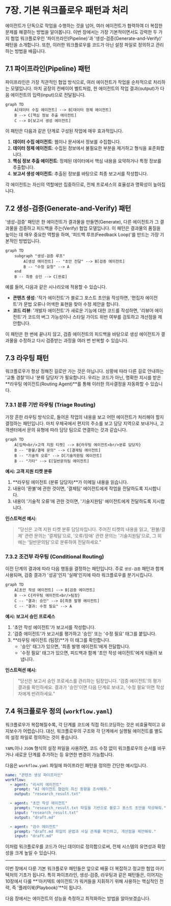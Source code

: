 # 7장. 기본 워크플로우 패턴과 처리

에이전트가 단독으로 작업을 수행하는 것을 넘어, 여러 에이전트가 협력하여 더 복잡한 문제를 해결하는 방법을 알아봅니다. 이번 장에서는 가장 기본적이면서도 강력한 두 가지 협업 워크플로우인 '파이프라인(Pipeline)'과 '생성-검증(Generate-and-Verify)' 패턴을 소개합니다. 또한, 이러한 워크플로우를 코드가 아닌 설정 파일로 정의하고 관리하는 방법을 배웁니다.

## 7.1 파이프라인(Pipeline) 패턴

파이프라인은 가장 직관적인 협업 방식으로, 여러 에이전트가 작업을 순차적으로 처리하는 모델입니다. 마치 공장의 컨베이어 벨트처럼, 한 에이전트의 작업 결과(output)가 다음 에이전트의 입력(input)으로 전달됩니다.

```mermaid
graph TD
    A[데이터 수집 에이전트] --> B[데이터 정제 에이전트]
    B --> C[핵심 정보 추출 에이전트]
    C --> D[보고서 생성 에이전트]
```

이 패턴은 다음과 같은 단계로 구성된 작업에 매우 효과적입니다.

1.  **데이터 수집 에이전트**: 웹이나 문서에서 정보를 수집합니다.
2.  **데이터 정제 에이전트**: 수집된 정보에서 불필요한 부분을 제거하고 형식을 표준화합니다.
3.  **핵심 정보 추출 에이전트**: 정제된 데이터에서 핵심 내용을 요약하거나 특정 정보를 추출합니다.
4.  **보고서 생성 에이전트**: 추출된 정보를 바탕으로 최종 보고서를 작성합니다.

각 에이전트는 자신의 역할에만 집중하므로, 전체 프로세스의 효율성과 명확성이 높아집니다.

## 7.2 생성-검증(Generate-and-Verify) 패턴

'생성-검증' 패턴은 한 에이전트가 결과물을 만들면(Generate), 다른 에이전트가 그 결과물을 검증하고 피드백을 주는(Verify) 협업 모델입니다. 이 패턴은 결과물의 품질을 높이는 데 매우 중요한 역할을 하며, '피드백 루프(Feedback Loop)'를 만드는 가장 기본적인 방법입니다.

```mermaid
graph TD
    subgraph "생성-검증 루프"
        A[생성 에이전트] -- "초안 전달" --> B[검증 에이전트]
        B -- "수정 요청" --> A
    end
    B -- 최종 승인 --> C[완료]
```

예를 들어, 다음과 같은 시나리오에 적용할 수 있습니다.

*   **콘텐츠 생성**: '작가 에이전트'가 블로그 포스트 초안을 작성하면, '편집자 에이전트'가 문법 오류나 어색한 표현을 찾아 수정 제안을 합니다.
*   **코드 리뷰**: '개발자 에이전트'가 새로운 기능에 대한 코드를 작성하면, '리뷰어 에이전트'가 코드의 버그 가능성이나 스타일 가이드 위반 여부를 검토하고 개선점을 제안합니다.

이 패턴은 한 번에 끝나지 않고, 검증 에이전트의 피드백을 바탕으로 생성 에이전트가 결과물을 수정하고 다시 검증받는 과정을 여러 번 반복할 수 있습니다.

## 7.3 라우팅 패턴

워크플로우가 항상 정해진 길로만 가는 것은 아닙니다. 상황에 따라 다른 길로 안내하는 '교통 경찰'이나 '분류 담당자'가 필요합니다. 우리는 코드가 아닌, 명확한 지시를 받은 **라우팅 에이전트(Routing Agent)**를 통해 이러한 의사결정을 자동화할 수 있습니다.

### 7.3.1 분류 기반 라우팅 (Triage Routing)

가장 흔한 라우팅 방식으로, 들어온 작업의 내용을 보고 어떤 에이전트가 처리해야 할지 결정하는 패턴입니다. 마치 우체국에서 편지의 주소를 보고 담당 지역으로 보내거나, 고객센터에서 문의 유형에 따라 담당 팀으로 연결하는 것과 같습니다.

```mermaid
graph TD
    A[입력<br/>고객 지원 티켓] --> B{라우팅 에이전트<br/>분류 담당자}
    B -- "환불/결제 문의" --> C[결제팀 에이전트]
    B -- "기술적 오류" --> D[기술지원팀 에이전트]
    B -- "기타" --> E[일반문의팀 에이전트]
```

**예시: 고객 지원 티켓 분류**

1.  **라우팅 에이전트 (분류 담당자)**가 이메일 내용을 읽습니다.
2.  내용이 '환불'에 관한 것이면, '결제팀' 에이전트에게 작업을 전달하도록 지시합니다.
3.  내용이 '기술적 오류'에 관한 것이면, '기술지원팀' 에이전트에게 전달하도록 지시합니다.

**인스트럭션 예시:**
> "당신은 고객 지원 티켓 분류 담당자입니다. 주어진 티켓의 내용을 읽고, '환불/결제' 관련 문의는 '결제팀'으로, '오류/장애' 관련 문의는 '기술지원팀'으로, 그 외에는 '일반문의팀'으로 분류하여 전달하세요."

### 7.3.2 조건부 라우팅 (Conditional Routing)

이전 단계의 결과에 따라 다음 행동을 결정하는 패턴입니다. 주로 `생성-검증` 패턴과 함께 사용되며, 검증 결과가 '성공'인지 '실패'인지에 따라 워크플로우를 분기시킵니다.

```mermaid
graph TD
    A[초안 작성 에이전트] --> B[검증 에이전트]
    B --> C{라우팅 에이전트<br/>팀장}
    C -- "결과: 승인" --> D[최종 발행 에이전트]
    C -- "결과: 수정 필요" --> A
```

**예시: 보고서 승인 프로세스**

1.  '초안 작성 에이전트'가 보고서를 작성합니다.
2.  '검증 에이전트'가 보고서를 평가하고 '승인' 또는 '수정 필요' 태그를 붙입니다.
3.  **라우팅 에이전트 (팀장)**가 이 태그를 확인합니다.
    *   '승인' 태그가 있으면, '최종 발행 에이전트'에게 전달합니다.
    *   '수정 필요' 태그가 있으면, 피드백과 함께 '초안 작성 에이전트'에게 되돌려 보냅니다.

**인스트럭션 예시:**
> "당신은 보고서 승인 프로세스를 관리하는 팀장입니다. '검증 에이전트'의 평가 결과를 확인하세요. 결과가 '승인'이면 다음 단계로 보내고, '수정 필요'이면 작성자에게 반려하세요."

## 7.4 워크플로우 정의 (`workflow.yaml`)

워크플로우가 복잡해질수록, 각 단계를 코드에 직접 하드코딩하는 것은 비효율적이고 유지보수가 어렵습니다. 대신, 워크플로우의 구조와 각 단계에서 실행될 에이전트를 별도의 설정 파일로 정의하는 것이 좋습니다.

`YAML`이나 `JSON` 형식의 설정 파일을 사용하면, 코드 수정 없이 워크플로우의 순서를 바꾸거나 새로운 단계를 추가하는 등 유연한 변경이 가능합니다.

다음은 `workflow.yaml` 파일에 파이프라인 패턴을 정의한 간단한 예시입니다.

```yaml
name: "콘텐츠 생성 파이프라인"
workflow:
  - agent: "리서치 에이전트"
    prompt: "AI 에이전트 협업의 최신 동향을 조사해줘."
    output: "research_result.txt"

  - agent: "초안 작성 에이전트"
    prompt: "research_result.txt 파일을 기반으로 블로그 포스트 초안을 작성해줘."
    input: "research_result.txt"
    output: "draft.md"

  - agent: "검수 에이전트"
    prompt: "draft.md 파일의 문법과 사실 관계를 확인하고, 개선점을 제안해줘."
    input: "draft.md"
```

이처럼 워크플로우를 코드가 아닌 데이터로 정의함으로써, 전체 시스템의 유연성과 확장성을 크게 높일 수 있습니다.

---

이번 장에서 다룬 기본 워크플로우 패턴들은 앞으로 배울 더 복잡하고 정교한 협업 아키텍처의 기초가 됩니다. 특히 파이프라인, 생성-검증, 라우팅과 같은 패턴들은, 이어지는 10장에서 다룰 **'아키텍트 에이전트'가 워커들을 지휘하기 위해 사용하는 핵심적인 전략, 즉 '플레이북(Playbook)'**이 됩니다.

다음 장에서는 에이전트의 성능을 측정하고 최적화하는 방법을 알아보겠습니다.